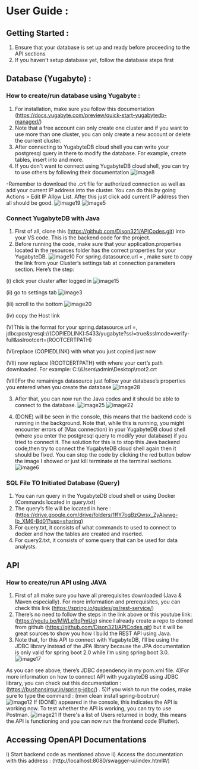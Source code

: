 # User Guide :

## Getting Started :
1) Ensure that your database is set up and ready before proceeding to the API sections
2) If you haven't setup database yet, follow the database steps first

## Database (Yugabyte) :
### How to create/run database using Yugabyte :
1) For installation, make sure you follow this documentation (https://docs.yugabyte.com/preview/quick-start-yugabytedb-managed/)
2) Note that a free account can only create one cluster and if you want to use more than one cluster, you can only create a new account or delete the current cluster.
3) After connecting to YugabyteDB cloud shell  you can write your postgresql query in there to modify the database. For example, create tables, insert into and more.
4) If you don't want to connect using YugabyteDB cloud shell, you can try to use others by following their documentation
![image8](https://user-images.githubusercontent.com/123624174/215009396-0ed13985-687b-4cc1-9931-d2e9be7133f1.png)

-Remember to download the .crt file for authorized connection as well as add your current IP address into the cluster. You can do this by going Actions > Edit IP Allow List. After this just click add current IP address then all should be good.
![image19](https://user-images.githubusercontent.com/123624174/215009460-86b6e587-7795-459d-9fc5-0b81d8f18783.png)
![image5](https://user-images.githubusercontent.com/123624174/215009528-6b2a1d04-944e-4d5f-8ea8-8e84874b96e4.png)

### Connect YugabyteDB with Java
1) First of all, clone this (https://github.com/Dison321/APICodes.git) into your VS code. This is the backend code for the project. 
2) Before running the code, make sure that your application.properties located in the resources folder has the correct properties for your YugabyteDB.
![image10](https://user-images.githubusercontent.com/123624174/215009702-195e45a9-d936-46e2-a3a5-0ab2787c10e3.png)
 For spring.datasource.url = , make sure to copy the link from your Cluster’s settings tab at connection parameters section. Here’s the step:
 
(i) click your cluster after logged in
![image15](https://user-images.githubusercontent.com/123624174/215009903-4c91b076-e9fa-4187-b2b1-7074a9475daf.png)

(ii) go to settings tab
![image3](https://user-images.githubusercontent.com/123624174/215009954-03b21d10-e005-4c71-b74b-16630146b179.png)

(iii) scroll to the bottom
![image20](https://user-images.githubusercontent.com/123624174/215009980-1b088495-93d8-4ffb-9207-60cc9140379a.png)

(iv) copy the Host link

(V)This is the format for your spring.datasource.url =, jdbc:postgresql://(COPIEDLINK):5433/yugabyte?ssl=true&sslmode=verify-full&sslrootcert=(ROOTCERTPATH)

(VI)replace (COPIEDLINK) with what you just copied just now

(VII) now replace (ROOTCERTPATH) with where your cert’s path downloaded. For example: C:\\\Users\\admin\\Desktop\\root2.crt

(VIII)For the remainings datasource just follow your database’s properties you entered when you create the database
![image28](https://user-images.githubusercontent.com/123624174/215010061-c4d4af25-2106-473e-adc8-3d419f5585d0.png)


3) After that, you can now run the Java codes and it should be able to connect to the database. 
![image25](https://user-images.githubusercontent.com/123624174/215010145-2c8171ec-a750-49fd-b123-2a21362b2f2f.png)
![image22](https://user-images.githubusercontent.com/123624174/215010157-cb318489-7232-48f2-9313-6956369a7e18.png)


4) (DONE) will be seen in the console, this means that the backend code is running in the background. Note that, while this is running, you might encounter errors of (Max connection) in your YugabyteDB cloud shell  (where you enter the postgresql query to modify your database) if you tried to connect it. The solution for this is to stop this Java backend code,then try to connect the YugabyteDB cloud shell again then it should be fixed. You can stop the code by clicking the red button below the image I showed or just kill terminate at the terminal sections. 
![image6](https://user-images.githubusercontent.com/123624174/215010190-36597bd1-8e7c-453c-b61f-9799ececcb8d.png)

### SQL File TO Initiated Database (Query)
1) You can run query in the YugabyteDB cloud shell or using Docker (Commands located in query.txt)
2) The query’s file will be located in here : (https://drive.google.com/drive/folders/1ffY7ogBzQwsx_ZyAjwwg-Ib_XM6-Bd01?usp=sharing)
3) For query.txt, it consists of what commands to used to connect to docker and how the tables are created and inserted.
4) For query2.txt, it consists of some query that can be used for data analysts.





## API
### How to create/run API using JAVA
1) First of all make sure you have all prerequisites downloaded (Java & Maven especially). For more information and prerequisites, you can check this link (https://spring.io/guides/gs/rest-service/)
2) There’s no need to follow the steps in the link above or this youtube link: (https://youtu.be/MWLe1tqPmUo) since I already create a repo to cloned from github (https://github.com/Dison321/APICodes.git) but it will be great sources to show you how I build the REST API using Java.
3) Note that, for this API to connect with YugabyteDB, I’ll be using the JDBC library instead of the JPA library because the JPA documentation is only valid for spring boot 2.0 while I’m using spring boot 3.0. 
![image17](https://user-images.githubusercontent.com/123624174/215010841-2b0456b2-ba02-4c3d-954b-7e5ad9fd3dcc.png)

As you can see above, there’s JDBC dependency in my pom.xml file.
4)For more information on how to connect API with yugabyteDB using JDBC library, you can check out this documentation : (https://bushansirgur.in/spring-jdbc/) .
5)If you wish to run the codes, make sure to type the command : (mvn clean install spring-boot:run)  	
![image12](https://user-images.githubusercontent.com/123624174/215010915-b1d1fd15-c382-48ce-89bb-471a6ab2939c.png)
If (DONE) appeared in the console, this indicates the API is working now. To test whether the API is working, you can try to use Postman.
![image21](https://user-images.githubusercontent.com/123624174/215011173-8f6a29f6-9001-47c0-94e2-dd5467b901ac.png)
If there's a list of Users returned in body, this means the API is functioning and you can now run the frontend code (Flutter). 

## Accessing OpenAPI Documentations
i) Start backend code as mentioned above
ii) Access the documentation with this address :
(http://localhost:8080/swagger-ui/index.html#/)

